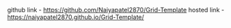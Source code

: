 github link -  https://github.com/Naiyapatel2870/Grid-Template
hosted link -  https://naiyapatel2870.github.io/Grid-Template/
